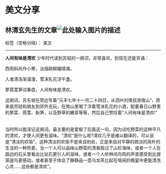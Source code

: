 # 美文分享
## 林清玄先生的文章![此处输入图片的描述][1]

标签（空格分隔）： 美文

---

**人间有味是清欢**
少年时代读到苏轼的一阕词，非常喜欢，到现在还能背诵：

西雨斜风作小寒，淡烟疏柳媚晴滩。

入淮清洛渐漫漫，雪沫乳花浮午盏。 

蓼茸蒿笋试春盘，人间有味是清欢。 　　

   这阕词，苏东坡在旁边写着“元丰七年十一月二十四日，从泗州刘倩叔游南山”，原来是苏轼和朋友到郊外去玩，在南山里喝了浮着雪沫乳花的小酒，配着春日山野里的蓼菜、茼蒿、新笋，以及野草的嫩芽等等，然后自己赞叹着“人间有味是清欢!” 　
   
   当时所以能深记这阕词，最主要的是爱极了后面这一句，因为试吃野菜的这种平凡的清欢，才使人间更有滋味。“清欢”是什么呢?清欢几乎是难以翻译的，可以说是“清淡的欢愉”，这种清淡的欢愉不是来自别处，正是来自对平静的疏淡的简朴的生活的一种热爱。当一个人可以品味山野菜的清香胜过了山珍海味，或者一个人在路边的石头里看出比钻石更引人的滋味，或者一个人听林间鸟鸣的声音感受到比提笼遛鸟更感动，或者甚至于体会了静静品一壶乌龙茶比起在喧闹的晚宴中更能清洗心灵……这些都是清欢”。


  [1]: https://timgsa.baidu.com/timg?image&quality=80&size=b9999_10000&sec=1523352671636&di=19ad4d129fa163fc6caf751ffe604501&imgtype=0&src=http://imgsrc.baidu.com/image/c0%253Dpixel_huitu%252C0%252C0%252C294%252C40/sign=2b44a235b30e7bec37d70ba14656dc54/5fdf8db1cb1349541b665e5e5d4e9258d1094a8b.jpg
